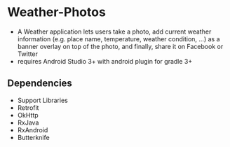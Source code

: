 # Weather-Photos
* A Weather application lets users take a photo, add current weather information (e.g. place name, temperature,  weather condition, …) as a banner overlay on top of the photo, and finally, share it on Facebook or Twitter
* requires Android Studio 3+ with android plugin for gradle 3+
## Dependencies
* Support Libraries
* Retrofit
* OkHttp
* RxJava
* RxAndroid
* Butterknife
